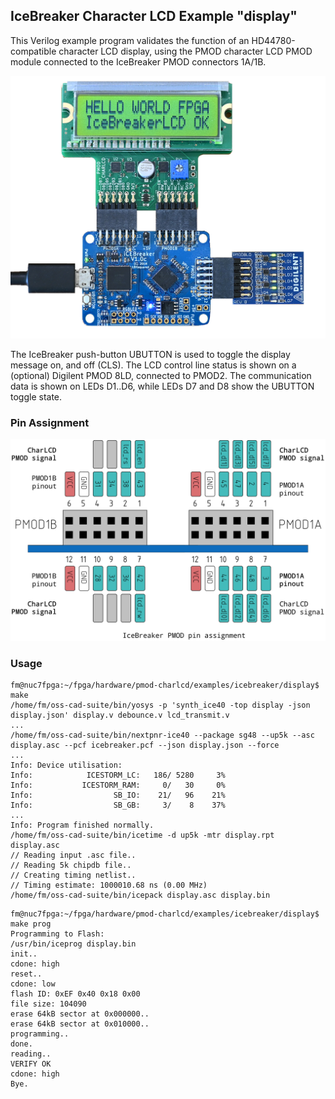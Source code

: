 ## IceBreaker Character LCD Example "display"

This Verilog example program validates the function of an HD44780-compatible character LCD display,
using the PMOD character LCD PMOD module connected to the IceBreaker PMOD connectors 1A/1B.

<img src=./icebreaker-progrun.jpg width="640px">

The IceBreaker push-button UBUTTON is used to toggle the display message on, and off (CLS). The LCD control line status is shown on  a (optional) Digilent PMOD 8LD, connected to PMOD2. The communication data is shown on LEDs D1..D6, while LEDs D7 and D8 show the UBUTTON toggle state.

### Pin Assignment

<img src=./icebreaker-pinout.svg width="600px">

### Usage

```
fm@nuc7fpga:~/fpga/hardware/pmod-charlcd/examples/icebreaker/display$ make
/home/fm/oss-cad-suite/bin/yosys -p 'synth_ice40 -top display -json display.json' display.v debounce.v lcd_transmit.v
...
/home/fm/oss-cad-suite/bin/nextpnr-ice40 --package sg48 --up5k --asc display.asc --pcf icebreaker.pcf --json display.json --force
...
Info: Device utilisation:
Info: 	         ICESTORM_LC:   186/ 5280     3%
Info: 	        ICESTORM_RAM:     0/   30     0%
Info: 	               SB_IO:    21/   96    21%
Info: 	               SB_GB:     3/    8    37%
...
Info: Program finished normally.
/home/fm/oss-cad-suite/bin/icetime -d up5k -mtr display.rpt display.asc
// Reading input .asc file..
// Reading 5k chipdb file..
// Creating timing netlist..
// Timing estimate: 1000010.68 ns (0.00 MHz)
/home/fm/oss-cad-suite/bin/icepack display.asc display.bin
```

```
fm@nuc7fpga:~/fpga/hardware/pmod-charlcd/examples/icebreaker/display$ make prog
Programming to Flash:
/usr/bin/iceprog display.bin
init..
cdone: high
reset..
cdone: low
flash ID: 0xEF 0x40 0x18 0x00
file size: 104090
erase 64kB sector at 0x000000..
erase 64kB sector at 0x010000..
programming..
done.
reading..
VERIFY OK
cdone: high
Bye.
```


